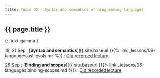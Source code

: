 ```yaml
---
title: Topic 02 - Syntax and semantics of programming languages
---
```


## {{ page.title }}
{: .text-gamma }

19, 21 Sep
: [**Syntax and semantics**]({{ site.baseurl }}{% link _lessons/06-languages/ast-evals.md %})
  : [Old recorded lecture](https://www.youtube.com/playlist?list=PLeIbBi3CwMZzxem8S2aFUUqD5zkaWXYLB)

26 Sep
: [**Binding and scopes**]({{ site.baseurl }}{% link _lessons/06-languages/binding-scopes.md %})
  : [Old recorded lecture](https://www.youtube.com/playlist?list=PLeIbBi3CwMZx-ypmoxWNxo_OqegclNVAO)
